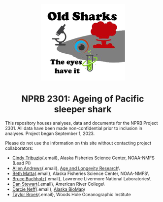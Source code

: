 <center>

![](Documents/NPRB2301_logo.png)

# NPRB 2301: Ageing of Pacific sleeper shark
</center>

This repository houses analyses, data and documents for the NPRB Project 2301. All data have been made non-confidential prior to inclusion in analyses. Project began September 1, 2023.

Please do not use the information on this site without contacting project collaborators:

- [Cindy Tribuzio](mailto:cindy.tribuzio@noaa.gov){.email}, Alaska Fisheries Science Center, NOAA-NMFS (Lead PI)
- [Allen Andrews](mailto:astrofish226@gmail.com){.email}, [Age and Longevity Research](https://astrofish.me/)\
- [Beth Matta](mailto:beth.matta@noaa.gov){.email}, Alaska Fisheries Science Center, NOAA-NMFS\
- [Bruce Buchholz](mailto:buchholz2@llnl.gov){.email}, Lawrence Livermore National Laboratories\
- [Dan Stewart](mailto:StewarD2@arc.losrios.edu){.email}, American River College\
- [Darcie Neff](mailto:darcie@akbiomap.com){.email}, [Alaska BioMap](http://www.akbiomap.com/)\
- [Taylor Broek](mailto:taylor.broek@whoi.edu){.email}, Woods Hole Oceanographic Institute


